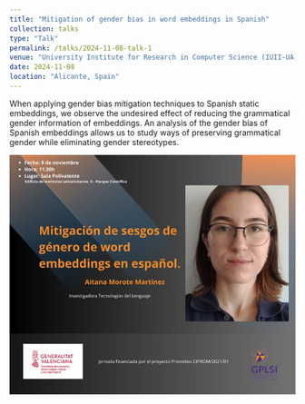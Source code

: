 ```yaml
---
title: "Mitigation of gender bias in word embeddings in Spanish"
collection: talks
type: "Talk"
permalink: /talks/2024-11-08-talk-1
venue: "University Institute for Research in Computer Science (IUII-UA)"
date: 2024-11-08
location: "Alicante, Spain"
---
```


When applying gender bias mitigation techniques to Spanish static embeddings, we observe the undesired effect of reducing the grammatical gender information of embeddings. An analysis of the gender bias of Spanish embeddings allows us to study ways of preserving grammatical gender while eliminating gender stereotypes.

<img src="/images/talk1.jpeg" alt="Mitigation of gender bias in word embeddings in Spanish">
